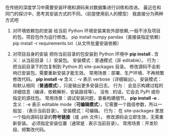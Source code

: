 在传统的深度学习中需要安装环境和源码来对数据集进行训练和改进。
最近在和同门的探讨中，思考其安装方式的不同。（前提使用前人的模型）
我直接分为两种方式吧
 1. 对环境依赖包的安装
给当前 Python 环境安装某些外部依赖,一般不涉及项目的包，项目包作为运行修改。
pip install numpy pandas（直接装指定依赖）
pip install -r requirements.txt（从文件批量安装依赖）

 2. 对项目自身的安装
把你当前目录的包安装到 Python 环境中
**pip install .**
含义：从当前目录（.）安装包。
安装模式：普通模式（非 editable）。
行为：
把当前目录下的包复制到 Python 的 site-packages 目录。
修改源码不会影响已安装包，需要重新安装才能生效。
常用场景：部署、生产环境、不再频繁修改代码。
**pip install -v**
含义：-v 表示 verbose（详细输出）。
安装模式：和默认相同（**普通模式**），只是输出更多安装日志。
行为：
会显示构建过程的详细信息（编译、依赖解析、安装路径等）。
没有 . 的话，它会去 PyPI 或你指定的源找包。
常用场景：调试安装问题，查看构建细节。
 **pip install -e .**
含义：-e 表示 editable mode（**可编辑模式**），它需要一个路径参数，所以一般加 .（表示当前目录）。
安装模式：可编辑。
行为：
在 site-packages 里放一个指向源码目录的**符号链接**（或 .pth 文件）。
修改源码会立即生效，无需重新安装。
必须指定安装位置（通常是 . 表示当前目录）。
常用场景：开发阶段、频繁改代码。